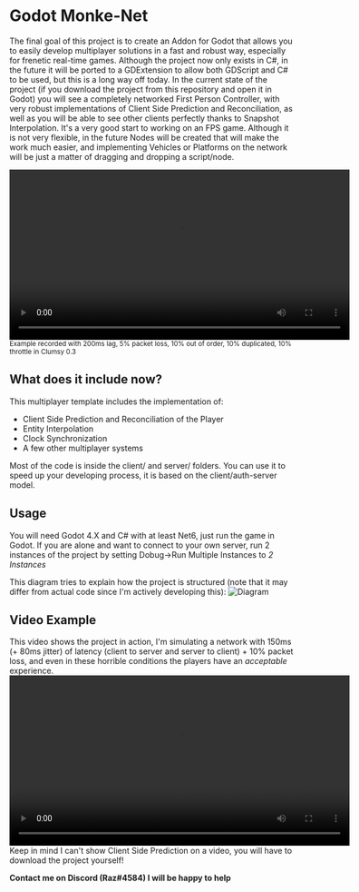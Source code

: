 # Godot Monke-Net

The final goal of this project is to create an Addon for Godot that allows you to easily develop multiplayer solutions in a fast and robust way, especially for frenetic real-time games. Although the project now only exists in C#, in the future it will be ported to a GDExtension to allow both GDScript and C# to be used, but this is a long way off today. In the current state of the project (if you download the project from this repository and open it in Godot) you will see a completely networked First Person Controller, with very robust implementations of Client Side Prediction and Reconciliation, as well as you will be able to see other clients perfectly thanks to Snapshot Interpolation. It's a very good start to working on an FPS game. Although it is not very flexible, in the future Nodes will be created that will make the work much easier, and implementing Vehicles or Platforms on the network will be just a matter of dragging and dropping a script/node.

<video src="https://github.com/user-attachments/assets/af4b5049-51e4-44cd-b38f-22c4ce614369" width="600px"></video>
<sup>Example recorded with 200ms lag, 5% packet loss, 10% out of order, 10% duplicated, 10% throttle in Clumsy 0.3</sup>

## What does it include now?
This multiplayer template includes the implementation of:

- Client Side Prediction and Reconciliation of the Player
- Entity Interpolation
- Clock Synchronization
- A few other multiplayer systems

Most of the code is inside the client/ and server/ folders.
You can use it to speed up your developing process, it is based on the client/auth-server model.

## Usage
You will need Godot 4.X and C# with at least Net6, just run the game in Godot. If you are alone and want to connect to your own server, run 2 instances of the project by setting Dobug->Run Multiple Instances to _2 Instances_

This diagram tries to explain how the project is structured (note that it may differ from actual code since I'm actively developing this):
![Diagram](https://github.com/grazianobolla/godot4-multiplayer-template/assets/35064738/fe528305-a02b-4204-b0d9-7380397190b9)

## Video Example
This video shows the project in action, I'm simulating a network with 150ms (+ 80ms jitter) of latency (client to server and server to client) + 10% packet loss, and even in these horrible conditions the players have an _acceptable_ experience.
<video src="https://github.com/grazianobolla/godot4-multiplayer-template/assets/35064738/83292302-7101-4722-bdd6-0915fbb6858b" width="600px"></video>
Keep in mind I can't show Client Side Prediction on a video, you will have to download the project yourself!

**Contact me on Discord (Raz#4584) I will be happy to help**
